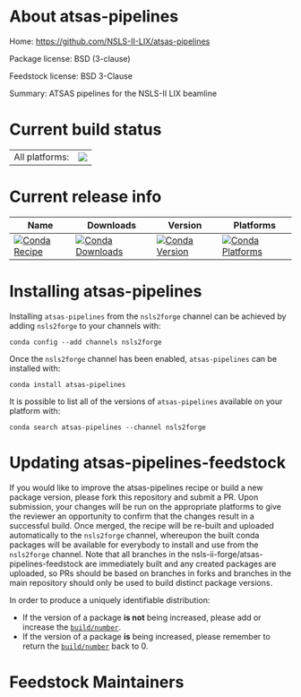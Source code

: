 About atsas-pipelines
=====================

Home: https://github.com/NSLS-II-LIX/atsas-pipelines

Package license: BSD (3-clause)

Feedstock license: BSD 3-Clause

Summary: ATSAS pipelines for the NSLS-II LIX beamline



Current build status
====================


<table><tr><td>All platforms:</td>
    <td>
      <a href="https://dev.azure.com/nsls2forge/nsls2forge/_build/latest?definitionId=151&branchName=master">
        <img src="https://dev.azure.com/nsls2forge/nsls2forge/_apis/build/status/atsas-pipelines-feedstock?branchName=master">
      </a>
    </td>
  </tr>
</table>

Current release info
====================

| Name | Downloads | Version | Platforms |
| --- | --- | --- | --- |
| [![Conda Recipe](https://img.shields.io/badge/recipe-atsas--pipelines-green.svg)](https://anaconda.org/nsls2forge/atsas-pipelines) | [![Conda Downloads](https://img.shields.io/conda/dn/nsls2forge/atsas-pipelines.svg)](https://anaconda.org/nsls2forge/atsas-pipelines) | [![Conda Version](https://img.shields.io/conda/vn/nsls2forge/atsas-pipelines.svg)](https://anaconda.org/nsls2forge/atsas-pipelines) | [![Conda Platforms](https://img.shields.io/conda/pn/nsls2forge/atsas-pipelines.svg)](https://anaconda.org/nsls2forge/atsas-pipelines) |

Installing atsas-pipelines
==========================

Installing `atsas-pipelines` from the `nsls2forge` channel can be achieved by adding `nsls2forge` to your channels with:

```
conda config --add channels nsls2forge
```

Once the `nsls2forge` channel has been enabled, `atsas-pipelines` can be installed with:

```
conda install atsas-pipelines
```

It is possible to list all of the versions of `atsas-pipelines` available on your platform with:

```
conda search atsas-pipelines --channel nsls2forge
```




Updating atsas-pipelines-feedstock
==================================

If you would like to improve the atsas-pipelines recipe or build a new
package version, please fork this repository and submit a PR. Upon submission,
your changes will be run on the appropriate platforms to give the reviewer an
opportunity to confirm that the changes result in a successful build. Once
merged, the recipe will be re-built and uploaded automatically to the
`nsls2forge` channel, whereupon the built conda packages will be available for
everybody to install and use from the `nsls2forge` channel.
Note that all branches in the nsls-ii-forge/atsas-pipelines-feedstock are
immediately built and any created packages are uploaded, so PRs should be based
on branches in forks and branches in the main repository should only be used to
build distinct package versions.

In order to produce a uniquely identifiable distribution:
 * If the version of a package **is not** being increased, please add or increase
   the [``build/number``](https://conda.io/docs/user-guide/tasks/build-packages/define-metadata.html#build-number-and-string).
 * If the version of a package **is** being increased, please remember to return
   the [``build/number``](https://conda.io/docs/user-guide/tasks/build-packages/define-metadata.html#build-number-and-string)
   back to 0.

Feedstock Maintainers
=====================


